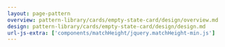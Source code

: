 ```yaml
---
layout: page-pattern
overview: pattern-library/cards/empty-state-card/design/overview.md
design: pattern-library/cards/empty-state-card/design/design.md
url-js-extra: ['components/matchHeight/jquery.matchHeight-min.js']
---
```

